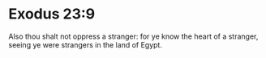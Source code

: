 # Exodus 23:9

Also thou shalt not oppress a stranger: for ye know the heart of a stranger, seeing ye were strangers in the land of Egypt.